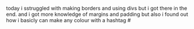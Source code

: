 today i sstruggled with making borders and using divs but i got there in the end. and i got more knowledge of margins and padding but also i found out how i basicly can make any colour with a hashtag # 